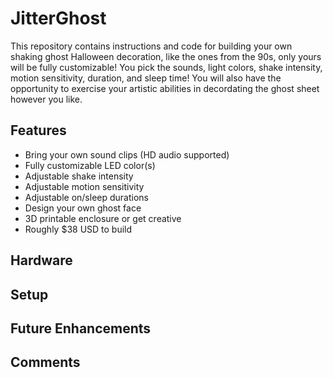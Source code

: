 # JitterGhost
This repository contains instructions and code for building your own shaking ghost Halloween decoration, like the ones from the 90s, only yours will be fully customizable! You pick the sounds, light colors, shake intensity, motion sensitivity, duration, and sleep time! You will also have the opportunity to exercise your artistic abilities in decordating the ghost sheet however you like.

## Features
- Bring your own sound clips (HD audio supported)
- Fully customizable LED color(s)
- Adjustable shake intensity
- Adjustable motion sensitivity
- Adjustable on/sleep durations
- Design your own ghost face
- 3D printable enclosure or get creative
- Roughly $38 USD to build

## Hardware


## Setup


## Future Enhancements


## Comments
